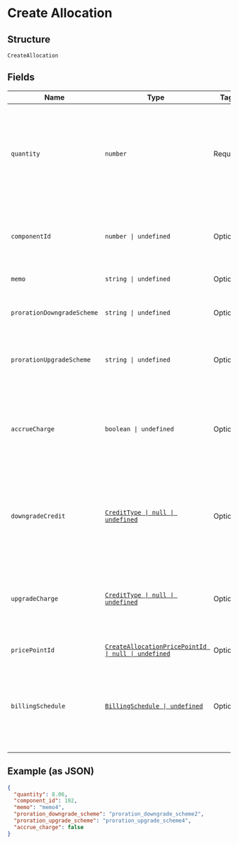 
# Create Allocation

## Structure

`CreateAllocation`

## Fields

| Name | Type | Tags | Description |
|  --- | --- | --- | --- |
| `quantity` | `number` | Required | The allocated quantity to which to set the line-items allocated quantity. By default, this is an integer. If decimal allocations are enabled for the component, it will be a decimal number. For On/Off components, use 1for on and 0 for off. |
| `componentId` | `number \| undefined` | Optional | (required for the multiple allocations endpoint) The id associated with the component for which the allocation is being made |
| `memo` | `string \| undefined` | Optional | A memo to record along with the allocation |
| `prorationDowngradeScheme` | `string \| undefined` | Optional | The scheme used if the proration is a downgrade. Defaults to the site setting if one is not provided. |
| `prorationUpgradeScheme` | `string \| undefined` | Optional | The scheme used if the proration is an upgrade. Defaults to the site setting if one is not provided. |
| `accrueCharge` | `boolean \| undefined` | Optional | If the change in cost is an upgrade, this determines if the charge should accrue to the next renewal or if capture should be attempted immediately. Defaults to the site setting if one is not provided. |
| `downgradeCredit` | [`CreditType \| null \| undefined`](../../doc/models/credit-type.md) | Optional | The type of credit to be created when upgrading/downgrading. Defaults to the component and then site setting if one is not provided.<br>Available values: `full`, `prorated`, `none`. |
| `upgradeCharge` | [`CreditType \| null \| undefined`](../../doc/models/credit-type.md) | Optional | The type of credit to be created when upgrading/downgrading. Defaults to the component and then site setting if one is not provided.<br>Available values: `full`, `prorated`, `none`. |
| `pricePointId` | [`CreateAllocationPricePointId \| null \| undefined`](../../doc/models/containers/create-allocation-price-point-id.md) | Optional | This is a container for one-of cases. |
| `billingSchedule` | [`BillingSchedule \| undefined`](../../doc/models/billing-schedule.md) | Optional | This attribute is particularly useful when you need to align billing events for different components on distinct schedules within a subscription. Please note this only works for site with Multifrequency enabled |

## Example (as JSON)

```json
{
  "quantity": 8.06,
  "component_id": 192,
  "memo": "memo4",
  "proration_downgrade_scheme": "proration_downgrade_scheme2",
  "proration_upgrade_scheme": "proration_upgrade_scheme4",
  "accrue_charge": false
}
```

